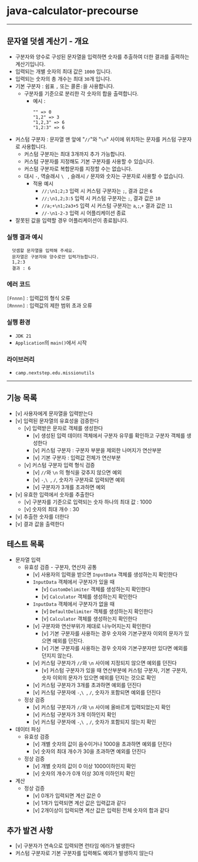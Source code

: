 # java-calculator-precourse

---

## 문자열 덧셈 계산기 - 개요
- 구분자와 양수로 구성된 문자열을 입력하면 숫자를 추출하여 더한 결과를 출력하는 계산기입니다.
- 입력되는 개별 숫자의 최대 값은 `1000` 입니다.
- 입력되는 숫자의 총 개수는 최대 `30`개 입니다.
- 기본 구분자 : 쉼표 `,` 또는 콜론`:`을 사용합니다.
  - 구분자를 기준으로 분리한 각 숫자의 합을 출력합니다.
    - 예시 :
        ```
        "" => 0
        "1,2" => 3
        "1,2,3" => 6
        "1,2:3" => 6
        ```
- 커스텀 구분자 : 문자열 맨 앞에 "`//`"와 "`\n`" 사이에 위치하는 문자를 커스텀 구분자로 사용합니다.
  - 커스텀 구분자는 최대 3개까지 추가 가능합니다.
  - 커스텀 구분자를 지정해도 기본 구분자를 사용할 수 있습니다.
  - 커스텀 구분자로 복합문자를 지정할 수는 없습니다.
  - 대시 `-`, 역슬래시 `\ ` , 슬래시 `/` 문자와 숫자는 구분자로 사용할 수 없습니다.
    - 적용 예시
      - `//;\n1;2;3` 입력 시 커스텀 구분자는 `;`, 결과 값은 `6`
      - `//;\n1,2;3:5` 입력 시 커스텀 구분자는 `;`, 결과 값은 `10`
      - `//a;+\n1;2a3+5` 입력 시 커스텀 구분자는 `a`,`;`,`+` 결과 값은 `11`
      - `//-\n1-2-3` 입력 시 어플리케이션 종료
- 잘못된 값을 입력할 경우 어플리케이션이 종료됩니다.

### 실행 결과 예시
```
  덧셈할 문자열을 입력해 주세요.
  문자열은 구분자와 양수로만 입력가능합니다.
  1,2:3
  결과 : 6
```

### 에러 코드
`[Fnnnn]` : 입력값의 형식 오류   
`[Rnnnn]` : 입력값의 제한 범위 초과 오류

### 실행 환경
- `JDK 21`
- `Application`의 `main()`에서 시작

### 라이브러리
  - `camp.nextstep.edu.missionutils`

---

## 기능 목록
- [v] 사용자에게 문자열을 입력받는다
- [v] 입력된 문자열의 유효성을 검증한다
  - [v] 입력받은 문자로 객체를 생성한다
    - [v] 생성된 입력 데이터 객체에서 구분자 유무를 확인하고 구분자 객체를 생성한다
    - [v] 커스텀 구분자 : 구분자 부분을 제외한 나머지가 연산부분
    - [v] 기본 구분자 : 입력값 전체가 연산부분
  - [v] 커스텀 구분자 입력 형식 검증
    - [v] `//`와 `\n` 의 형식을 갖추지 않으면 예외
    - [v] `-`,`\ `, `/`, 숫자가 구분자로 입력되면 예외
    - [v] 구분자가 3개를 초과하면 예외
- [v] 유효한 입력에서 숫자를 추출한다
  - [v] 구분자를 기준으로 입력되는 숫자 하나의 최대 값 : 1000
  - [v] 숫자의 최대 개수 : 30
- [v] 추출한 숫자를 더한다
- [v] 결과 값을 출력한다

## 테스트 목록
- 문자열 입력
  - 유효성 검증 - 구분자, 연산자 공통
    - [v] 사용자의 입력을 받으면 `InputData` 객체를 생성하는지 확인한다
    - `InputData` 객체에서 구분자가 있을 때
      - [v] `CustomDelimiter` 객체를 생성하는지 확인한다
      - [v] `Calculator` 객체를 생성하는지 확인한다
    - `InputData` 객체에서 구분자가 없을 때
      - [v] `DefaultDelimiter` 객체를 생성하는지 확인한다
      - [v] `Calculator` 객체를 생성하는지 확인한다
    - [v] 구분자와 연산부위가 제대로 나누어지는지 확인한다
      - [v] 기본 구분자를 사용하는 경우 숫자와 기본구분자 이외의 문자가 있으면 예외를 던진다.
      - [v] 기본 구분자를 사용하는 경우 숫자와 기본구분자만 있다면 예외를 던지지 않는다.
    - [v] 커스텀 구분자가 `//`와 `\n` 사이에 지정되지 않으면 예외를 던진다
      - [v] 커스텀 구분자가 있을 때 연산부분에 커스텀 구분자, 기본 구분자, 숫자 이외의 문자가 있으면 예외를 던지는 것으로 확인
    - [v] 커스텀 구분자가 3개를 초과하면 예외를 던진다
    - [v] 커스텀 구분자에 `-`,`\ `, `/`, 숫자가 포함되면 예외를 던진다
  - 정상 검증
    - [v] 커스텀 구분자가 `//`와 `\n` 사이에 올바르게 입력되었는지 확인
    - [v] 커스텀 구분자가 3개 이하인지 확인
    - [v] 커스텀 구분자에 `-`,`\ `, `/`, 숫자가 포함되지 않는지 확인
- 데이터 파싱
  - 유효성 검증
    - [v] 개별 숫자의 값이 음수이거나 1000을 초과하면 예외를 던진다
    - [v] 숫자의 최대 개수가 30을 초과하면 예외를 던진다
  - 정상 검증
    - [v] 개별 숫자의 값이 0 이상 1000이하인지 확인
    - [v] 숫자의 개수가 0개 이상 30개 이하인지 확인
- 계산
  - 정상 검증
    - [v] 0개가 입력되면 계산 값은 0
    - [v] 1개가 입력되면 계산 값은 입력값과 같다
    - [v] 2개이상이 입력되면 계산 값은 입력된 전체 숫자의 합과 같다

## 추가 발견 사항
- [v] 구분자가 연속으로 입력되면 런타임 에러가 발생한다
- 커스텀 구분자로 기본 구분자를 입력해도 예외가 발생하지 않는다
